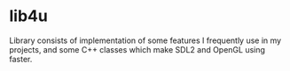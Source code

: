 lib4u
==========

Library consists of implementation of some features I frequently use in my projects, and some C++ classes which make SDL2 and OpenGL using faster.
